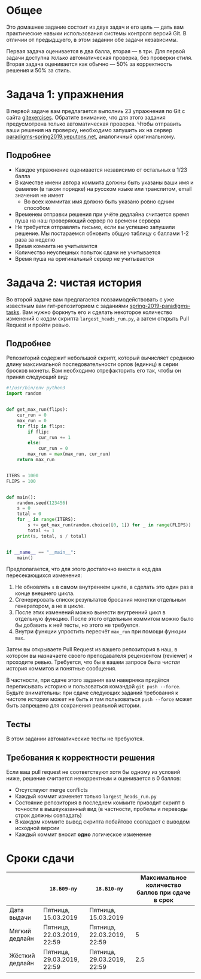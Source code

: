 # Общее

Это домашнее задание состоит из двух задач и его цель — дать вам практические навыки использования системы контроля версий Git.
В отличии от предыдщуего, в этом задании обе задачи независимы.

Первая задача оценивается в два балла, вторая — в три.
Для первой задачи доступна *только* автоматическая проверка, без проверки стиля.
Вторая задача оценивается как обычно — 50% за корректность решения и 50% за стиль.

# Задача 1: упражнения

В первой задаче вам предлагается выполниь 23 упражнения по Git с сайта [gitexercises](https://gitexercises.fracz.com/).
Обратите внимание, что для этого задания предусмотрена только автоматическая проверка.
Чтобы отправить ваши решения на проверку, необходимо запушить их на сервер [paradigms-spring2019.yeputons.net](https://paradigms-spring2019.yeputons.net), аналогичный оригинальному.

## Подробнее

* Каждое упражнение оценивается независимо от остальных в 1/23 балла
* В качестве имени автора коммита должны быть указаны ваши имя и фамилия (в таком порядке) на русском языке или транслитом, email значения не имеет
  * Во всех коммитах имя должно быть указано ровно одним способом
* Временем отправки решения при учёте дедлайна считается время пуша на наш проверяющий сервер по времени сервера
* Не требуется отправлять письмо, если вы успешно запушили решение. Мы постараемся обновить общую таблицу с баллами 1-2 раза за неделю
* Время коммита не учитывается
* Количество неуспешных попыток сдачи не учитывается
* Время пуша на оригинальный сервер не учитывается

# Задача 2: чистая история

Во второй задаче вам предлагается повзаимодействовать с уже известным вам гит-репозиторием с заданиями [spring-2019-paradigms-tasks](https://github.com/yeputons/spring-2019-paradigms-tasks).
Вам нужно форкнуть его и сделать некоторое количество изменений с кодом скрипта `largest_heads_run.py`, а затем открыть Pull Request и пройти ревью.

## Подробнее

Репозиторий содержит небольшой скрипт, который вычисляет среднюю длину максимальной последовательности орлов (единиц) в серии бросков монеты.
Вам необходимо отрефакторить его так, чтобы он принял следующий вид:

```python
#!/usr/bin/env python3
import random


def get_max_run(flips):
    cur_run = 0
    max_run = 0
    for flip in flips:
        if flip:
            cur_run += 1
        else:
            cur_run = 0
        max_run = max(max_run, cur_run)
    return max_run


ITERS = 1000
FLIPS = 100


def main():
    random.seed(123456)
    s = 0
    total = 0
    for _ in range(ITERS):
        s += get_max_run(random.choice([0, 1]) for _ in range(FLIPS))
        total += 1
    print(s, total, s / total)


if __name__ == "__main__":
    main()
```

Предполагается, что для этого достаточно внести в код два пересекающихся изменения:
1. Не обновлять `s` в самом внутреннем цикле, а сделать это один раз в конце внешнего цикла.
2. Сгенерировать список результатов бросания монетки отдельным генератором, а не в цикле.
3. После этих изменений можно вынести внутренний цикл в отдельную функцию.
   После этого отдельным коммитом можно было бы добавить к ней тесты, но этого не требуется.
4. Внутри функции упростить пересчёт `max_run` при помощи функции `max`.

Затем вы открываете Pull Request из вашего репозитория в наш, в котором вы назначаете своего преподавателя рецензентом (reviewer) и проходите ревью.
Требуется, что бы в вашем запросе была _чистая_ история коммитов и понятные сообщения.

В частности, при сдаче этого задания вам наверняка придётся переписывать историю и пользоваться командой `git push --force`.
Будьте внимательны: при сдаче следующих заданий требования к чистоте истории может не быть и там пользоваться `push --force`
может быть запрещено для сохранения реальной истории.

## Тесты

В этом задании автоматические тесты не требуются.

## Требования к корректности решения

Если ваш pull request не соответствуют хотя бы одному из условий ниже, решение считается некорректным и оценивается в 0 баллов:
* Отсутствуют merge conflicts
* Каждый коммит изменяет только `largest_heads_run.py`
* Состояние репозитория в последнем коммите приводит скрипт в точности в вышеуказанный вид (в частности, пробелы и переводы строк должны совпадать)
* В каждом коммите вывод скрипта побайтово совпадает с выводом исходной версии
* Каждый коммит вносит __одно__ логическое изменение

# Сроки сдачи
|   | `18.Б09-пу` | `18.Б10-пу` |Максимальное количество баллов при сдаче в срок
|---|---|---|---|
|Дата выдачи|Пятница, 15.03.2019|Пятница, 15.03.2019|   |
|Мягкий дедлайн|Пятница, 22.03.2019, 22:59|Пятница, 22.03.2019, 22:59|5|
|Жёсткий дедлайн|Пятница, 29.03.2019, 22:59|Пятница, 29.03.2019, 22:59|2.5|
